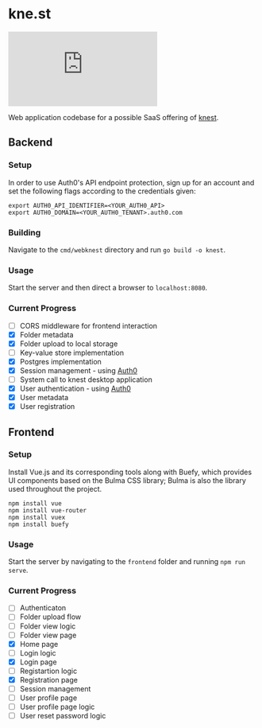 # kne.st
[![Go Report Card](https://goreportcard.com/badge/github.com/adcrn/kne.st)](https://goreportcard.com/report/github.com/adcrn/kne.st)

Web application codebase for a possible SaaS offering of [knest](https://github.com/adcrn/knest).

## Backend
### Setup
In order to use Auth0's API endpoint protection, sign up for an account and set
the following flags according to the credentials given:
```
export AUTH0_API_IDENTIFIER=<YOUR_AUTH0_API>
export AUTH0_DOMAIN=<YOUR_AUTH0_TENANT>.auth0.com
```

### Building
Navigate to the `cmd/webknest` directory and run `go build -o knest`.

### Usage
Start the server and then direct a browser to `localhost:8080`.

### Current Progress
- [ ] CORS middleware for frontend interaction
- [x] Folder metadata
- [x] Folder upload to local storage
- [ ] Key-value store implementation
- [x] Postgres implementation
- [x] Session management - using [Auth0](https://auth0.com)
- [ ] System call to knest desktop application
- [x] User authentication - using [Auth0](https://auth0.com)
- [x] User metadata
- [x] User registration

## Frontend
### Setup
Install Vue.js and its corresponding tools along with Buefy, which provides UI components based on the Bulma CSS library; Bulma is also the library used throughout the project.
```
npm install vue
npm install vue-router
npm install vuex
npm install buefy
```

### Usage
Start the server by navigating to the `frontend` folder and running `npm run
serve`.

### Current Progress
- [ ] Authenticaton
- [ ] Folder upload flow
- [ ] Folder view logic
- [ ] Folder view page
- [x] Home page
- [ ] Login logic
- [x] Login page
- [ ] Registartion logic
- [x] Registration page
- [ ] Session management
- [ ] User profile page
- [ ] User profile page logic
- [ ] User reset password logic
